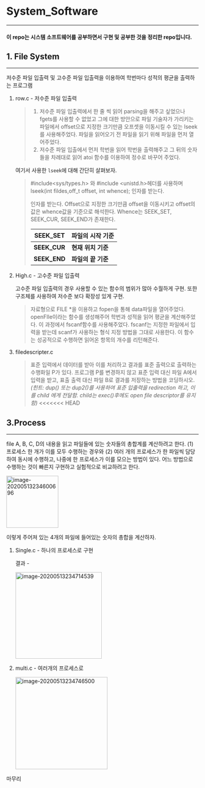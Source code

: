 # System_Software
-----------

#### 이 repo는 시스템 소프트웨어를 공부하면서 구현 및 공부한 것을 정리한 repo입니다. 
## 1. File System

-------

저수준 파일 입출력 및 고수준 파일 입출력을 이용하여 학번마다 성적의 평균을 출력하는 프로그램

1. row.c - 저수준 파일 입출력

   >1. 저수준 파일 입출력에서 한 줄 씩 읽어 parsing을 해주고 싶었으나 fgets를 사용할 수 없었고 그에 대한 방안으로 파일 기술자가 가리키는 파일에서 offset으로 지정한 크기만큼 오프셋을 이동시킬 수 있는 lseek를 사용해주었다. 파일을 읽어오기 전 파일을 읽기 위해 파일을 먼저 열어주었다.
   >2.  저수준 파일 입출에서 먼저 학번을 읽어 학번을 출력해주고 그 뒤의 숫자들을 차례대로 읽어 atoi 함수를 이용하여 정수로 바꾸어 주었다. 

   여기서 사용한 ```lseek```에 대해 간단히 살펴보자.

   >\#include<sys/types.h> 와 #include <unistd.h>헤더를 사용하며 lseek(int fildes,off_t offset, int whence); 인자를 받는다.
   >
   >인자를 받는다. Offset으로 지정한 크기만큼 offset을 이동시키고 offset의 값은 whence값을 기준으로 해석한다. Whence는 SEEK_SET, SEEK_CUR, SEEK_END가 존재한다. 
   >
   >| **SEEK_SET** | **파일의 시작 기준** |
   >| ------------ | -------------------- |
   >| **SEEK_CUR** | **현재 위치 기준**   |
   >| **SEEK_END** | **파일의 끝 기준**   |

2. High.c - 고수준 파일 입출력

   고수준 파일 입출력의 경우 사용할 수 있는 함수의 범위가 많아 수월하게 구현. 또한 구조체를 사용하여 저수준 보다 확장성 있게 구현.

   >자료형으로 FILE *을 이용하고 fopen을 통해 data파일을 열어주었다. openFIle이라는 함수를 생성해주어 학번과 성적을 읽어 평균을 계산해주었다. 이 과정에서 fscanf함수를 사용해주었다. fscanf는 지정한 파일에서 입력을 받는데 scanf가 사용하는 형식 지정 방법을 그대로 사용한다. 이 함수는 성공적으로 수행하면 읽어온 항목의 개수를 리턴해준다. 

3. filedescripter.c

   >표준 입력에서 데이터를 받아 이를 처리하고 결과를 표준 출력으로 출력하는 수행화일 P가 있다. 프로그램 P를 변경하지 않고 표준 입력 대신 파일 A에서 입력을 받고, 표출 출력 대신 파일 B로 결과를 저장하는 방법을 코딩하시오. *(힌트: dup() 또는 dup2()를 사용하여 표준 입출력을 redirection 하고, 이를 child 에게 전달함. child는 exec()후에도 open file descriptor를 유지함)*
<<<<<<< HEAD

## 3.Process

--------

file A, B, C, D의 내용을 읽고 파일들에 있는 숫자들의 총합계를 계산하려고 한다. (1) 프로세스 한 개가 이를 모두 수행하는 경우와 (2) 여러 개의 프로세스가 한 파일씩 담당하여 동시에 수행하고, 나중에 한 프로세스가 이를 모으는 방법이 있다. 어느 방법으로 수행하는 것이 빠른지 구현하고 실험적으로 비교하려고 한다. 

<img width="136" alt="image-20200513234600696" src="https://user-images.githubusercontent.com/49120090/81827987-45527c00-9574-11ea-80ba-7f118a056cdd.png">

이렇게 주어져 있는 4개의 파일에 들어있는 숫자의 총합을 계산하자.

1. Single.c - 하나의 프로세스로 구현 

   결과 - 

   <img width="226" alt="image-20200513234714539" src="https://user-images.githubusercontent.com/49120090/81828016-4f747a80-9574-11ea-9f6b-1dffef8f5e64.png">

2. multi.c - 여러개의 프로세스로

   <img width="241" alt="image-20200513234746500" src="https://user-images.githubusercontent.com/49120090/81828031-51d6d480-9574-11ea-95d4-e8eeeffa3703.png">
 
 마무리
   
